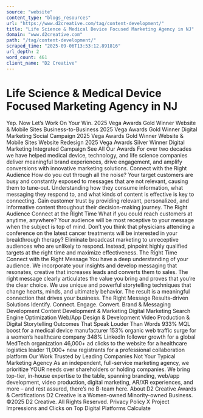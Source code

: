 ```yaml
---
source: "website"
content_type: "blogs_resources"
url: "https://www.d2creative.com/tag/content-development/"
title: "Life Science & Medical Device Focused Marketing Agency in NJ"
domain: "www.d2creative.com"
path: "/tag/content-development/"
scraped_time: "2025-09-06T13:53:12.891816"
url_depth: 2
word_count: 461
client_name: "D2 Creative"
---
```


# Life Science & Medical Device Focused Marketing Agency in NJ

Yep. Now Let’s Work On Your Win. 2025 Vega Awards Gold Winner Website & Mobile Sites Business-to-Business 2025 Vega Awards Gold Winner Digital Marketing Social Campaign 2025 Vega Awards Gold Winner Website & Mobile Sites Website Redesign 2025 Vega Awards Silver Winner Digital Marketing Integrated Campaign See All Our Awards For over two decades we have helped medical device, technology, and life science companies deliver meaningful brand experiences, drive engagement, and amplify conversions with innovative marketing solutions. Connect with the Right Audience How do you cut through all the noise? Your target customers are busy and constantly exposed to messages that are not relevant, causing them to tune-out. Understanding how they consume information, what messaging they respond to, and what kinds of content is effective is key to connecting. Gain customer trust by providing relevant, personalized, and informative content throughout their decision-making journey. The Right Audience Connect at the
Right Time What if you could reach customers at anytime, anywhere? Your audience will be most receptive to your message when the subject is top of mind. Don’t you think that physicians attending a conference on the latest cancer treatments will be interested in your breakthrough therapy? Eliminate broadcast marketing to unreceptive audiences who are unlikely to respond. Instead, pinpoint highly qualified targets at the right time and maximize effectiveness. The Right Time Connect with the
Right Message You have a deep understanding of your audience. We incorporate your insights and develop messaging that resonates, creative that increases leads and converts them to sales. The right message clearly articulates the value you bring and proves that you’re the clear choice. We use unique and powerful storytelling techniques that change hearts, minds, and ultimately behavior. The result is a meaningful connection that drives your business. The Right Message Results-driven Solutions Identify. Connect. Engage. Convert. Brand & Messaging Development Content Development & Marketing Digital Marketing Search Engine Optimization Web/App Design & Development Video Production & Digital Storytelling Outcomes That Speak Louder Than Words 933% MQL boost for a medical device manufacturer 153% organic web traffic surge for a women’s healthcare company 348% LinkedIn follower growth for a global MedTech organization 46,000+ ad clicks to the website for a healthcare logistics leader 11,000+ new registrants for a professional collaboration platform Our Work Trusted by Leading Companies Not Your Typical Marketing Agency As an independent, full-service marketing agency, we prioritize YOUR needs over shareholders or holding companies. We bring top-tier, in-house expertise to the table, spanning branding, web/app development, video production, digital marketing, AR/XR experiences, and more – and rest assured, there’s no B-team here. About D2 Creative Awards & Certifications D2 Creative is a Women-owned Minority-owned Business. ©2025 D2 Creative. All Rights Reserved. Privacy Policy X Project Impressions and Clicks on Top Digital Platforms Calculate